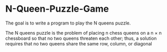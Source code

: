 # N-Queen-Puzzle-Game

The goal is to write a program to play the N queens puzzle.

The N queens puzzle is the problem of placing n chess queens on a n × n chessboard so that no two queens threaten each other; 
thus, a solution requires that no two queens share the same row, column, or diagonal
